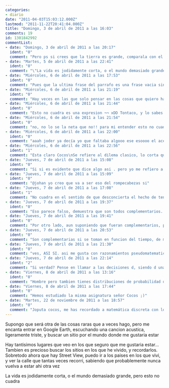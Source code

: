```yaml
---
categories:
- diario
date: "2011-04-03T15:03:12.000Z"
lastmod: "2011-11-22T20:41:04.000Z"
title: "Domingo, 3 de abril de 2011 a las 16:03"
comments: 19
id: 1301842992
commentList:
- date: "Domingo, 3 de abril de 2011 a las 20:17"
  ident: "0"
  comment: "Pero ps si crees que la tierra es grande, comparala con el sol, pero el sol es una porqueria, comparala con la estrella CANIS MAJORIS. para ello pon canis majoris en google y veras las comparaciones hay 1 que es como una gran bola rosa pues esa es. haz zoom donde se ven unas letritas amarillas y ahi veras un minipunto que es el sol"
- date: "Martes, 5 de abril de 2011 a las 22:41"
  ident: "0"
  comment: "\"La vida es jodidamente corta, o el mundo demasiado grande, pero esto no cuadra\" No sabes lo de acuerdo que estoy contigo en eso...\n@Cocos, que coño quieres decir con eso xDDD ???"
- date: "Miércoles, 6 de abril de 2011 a las 17:53"
  ident: "0"
  comment: "Pues que la ultima frase del parrafo es una frase vacia sin sentido falta de contenido y tambien hueca xd :\n-\"Qué\" no cuadra? o en otras palabras que es \"esto\" (en esto no cuadra)?\n-Por que no cuadra? en resumen, las 2 opciones que expone antes en el parrafo, por que implican que algo no cuadre?\n- Por que no considera otras opciones ademas de esas 2?"
- date: "Miércoles, 6 de abril de 2011 a las 21:19"
  ident: "0"
  comment: "Hay veces en las que solo pensar en las cosas que quiero hacer me agobia...Pero aún me quedan 40 años de vida, así que tiempo hay... xDD"
- date: "Miércoles, 6 de abril de 2011 a las 21:44"
  ident: "0"
  comment: "Esto no cuadra es una expresion ¬¬ xDD Tontaco, y lo sabes perfectamente xD"
- date: "Miércoles, 6 de abril de 2011 a las 21:54"
  ident: "0"
  comment: "no, no lo se la neta que no!! para mi entender esto no cuadra significa aqui hay algo raro, o algo que no deberia ser asi, o hay algo que no entiendo., en ningun caso le veo sentido wey!"
- date: "Miércoles, 6 de abril de 2011 a las 22:00"
  ident: "0"
  comment: "aaah joder ya decía yo que faltaba algooo ese esoooo el acento mexicano característico of COCOS \n\nyo creo que lo de esto no cuadra va por el reompecabezas de la mona lisa de 100.000 piezas o no y va porque por mucho que vivas siempre te quedará algo por hacer o por ver."
- date: "Miércoles, 6 de abril de 2011 a las 22:56"
  ident: "1"
  comment: "Esta claro Cocos\nSe refiere al dilema clasico, lo corta que se nos hace la vida, no porque lo sea, si no porque tiramos nuestro tiempo. Cuanta gente echa la vista atras cada dia y esta plenamente orgulloso del fruto de ese dia? Es horrible ver que el tiempo pasa, y seguimos sin hacer las cosas que queremos.\nEn mi caso es viajar"
- date: "Jueves, 7 de abril de 2011 a las 15:08"
  ident: "0"
  comment: "Si si es evidente que dice algo asi . pero yo me refiero a que exactamente que no cuadra y sobre todo por que no cuadra?"
- date: "Jueves, 7 de abril de 2011 a las 15:09"
  ident: "0"
  comment: "@johan yo creo que va a ser eso del rompecabezas si"
- date: "Jueves, 7 de abril de 2011 a las 17:08"
  ident: "1"
  comment: "No cuadra en el sentido de que desconcierta el hecho de tener miles de opciones y saber que son todas complementarias. Si elegimos una, descartamos muchas otras. El mundo es muy grande = Hay demasiadas opciones. La vida es jodidamente corta =  No da tiempo a realizar apenas ninguna.\n\nMe recuerda a los tipicos libros juveniles \"interactivos\", en los que tomabas decisiones y te llevaban a otras paginas del libro. Yo iba poniendo marcadores con cada decision, para poder leerlas todas, y en la vida real no soporto no poder hacerlo..."
- date: "Jueves, 7 de abril de 2011 a las 19:37"
  ident: "0"
  comment: "Eso parece falso, demuestra que son todos complementarios. para ello te sugiero que demuestres que la interseccion de esos sucesos es el conjunto vacio"
- date: "Jueves, 7 de abril de 2011 a las 19:41"
  ident: "0"
  comment: "Por otro lado, aun suponiendo que fueran complementarios, por que eso implica que no debiera ser asi?"
- date: "Jueves, 7 de abril de 2011 a las 20:53"
  ident: "0"
  comment: "Son complementarias si se toman en funcion del tiempo, de manera que cada decision no solo depende de las opciones que se barajan, si no que tambien del instante en el que se toma. De esa manera no se pueden tomar nunca dos decisiones iguales.\nNo debiera ser asi significando que desearia que no fuese asi, nada me gustaria mas que eso. Un buen ejemplo en la pelicula: \"Las posibles vidas de Mr Nobody\""
- date: "Jueves, 7 de abril de 2011 a las 21:30"
  ident: "0"
  comment: "ves, ASI SI. asi me gusta con razonamientos pseudomatematicos todo es mucho mas convincente"
- date: "Jueves, 7 de abril de 2011 a las 22:14"
  ident: "2"
  comment: "Si verdad? Pense en llamar a las decisiones d, siendo d una funcion del numero de opciones o, y del instante en el que se toma t, por lo que d(o,t) pero si nos vamos a poner matematicamente serios, la teoria se empieza a llenar de suposiciones y fallos. Y para ser formales no podria expresarse una funcion, pues no tomas una decision todos los instantes de tiempo...\n\nSiendo estrictos, habria que ir mas bien a una distribucion de probabilidad, ya que asi si podemos conseguir un modelo matematico mas preciso, con varias realizaciones contenidas en un proceso X(t) por ejemplo..."
- date: "Viernes, 8 de abril de 2011 a las 13:16"
  ident: "0"
  comment: "Hombre pero tambien tienes distribuciones de probabilidad de variable discreta"
- date: "Viernes, 8 de abril de 2011 a las 17:44"
  ident: "0"
  comment: "Hemos estudiado la misma asignatura señor Cocos ;)"
- date: "Martes, 22 de noviembre de 2011 a las 18:57"
  ident: "0"
  comment: "Joputa cocos, me has recordado a matemática discreta con lo de demostrar q la intersección de ambos conjuntos son el conjunto vacio para demostrar q son complementarios... xDDD\nasco dais! xD"
---
```


Supongo que será otra de las cosas raras que a veces hago, pero me encanta entrar en Google Earth, escuchando una cancion acustica, ligeramente triste, y buscar un sitio por el mundo donde me gustaria estar  
  
Hay tantisimos lugares que veo en los que seguro que me gustaria estar... Tambien es precioso buscar los sitios en los que he vivido, y recordarlos. Sobretodo ahora que hay Street View, puedo ir a los paises en los que vivi, y ver la calle que tantas veces recorri, sabiendo que probablemente nunca vuelva a estar ahi otra vez  
  
La vida es jodidamente corta, o el mundo demasiado grande, pero esto no cuadra